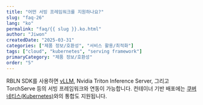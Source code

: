 ```yaml
---
title: "어떤 서빙 프레임워크를 지원하나요?"
slug: "faq-26"
lang: "ko"
permalink: "faq/{{ slug }}.ko.html"
author: "Jiwon"
createdDate: "2025-03-31"
categories: ["제품 정보/호환성", "서비스 활용/최적화"]
tags: ["cloud", "kubernetes", "serving framework"]
primaryCategory: "제품 정보/호환성"
order: "5"
---
```


RBLN SDK를 사용하면 <a href="https://docs.rbln.ai/ko/software/model_serving/vllm_support/vllm-rbln.html" class="underline" target="_blank">vLLM</a>, Nvidia Triton Inference Server, 그리고 TorchServe 등의 서빙 프레임워크와 연동이 가능합니다. 컨테이너 기반 배포에는 <a href="https://github.com/rebellions-sw/rebel-k8s-device-plugin" class="underline" target="_blank">쿠버네티스(Kubernetes)</a>와의 통합도 지원됩니다.
